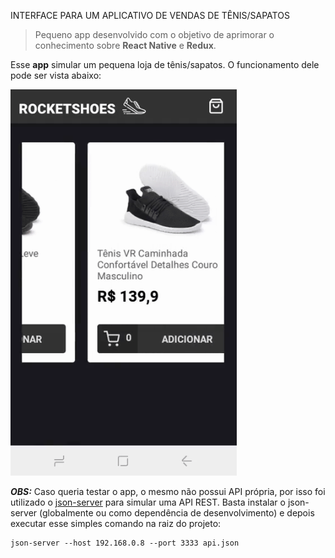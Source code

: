INTERFACE PARA UM APLICATIVO DE VENDAS DE TÊNIS/SAPATOS 

>Pequeno app desenvolvido com o objetivo de aprimorar o conhecimento sobre **React Native** e **Redux**.

Esse **app** simular um pequena loja de tênis/sapatos. O funcionamento dele pode ser vista abaixo:

![app](docs/app.gif)



***OBS:*** Caso queria testar o app, o mesmo não possui API própria, por isso foi utilizado o [json-server](https://github.com/typicode/json-server) para simular uma API REST. Basta instalar o json-server (globalmente ou como dependência de desenvolvimento) e depois executar esse simples comando na raiz do projeto:

```
json-server --host 192.168.0.8 --port 3333 api.json
```

